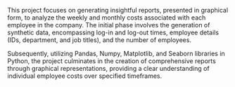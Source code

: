 This project focuses on generating insightful reports, presented in graphical form, to analyze the weekly and monthly costs associated with each employee in the company. The initial phase involves the generation of synthetic data, encompassing log-in and log-out times, employee details (IDs, department, and job titles), and the number of employees. 

Subsequently, utilizing Pandas, Numpy, Matplotlib, and Seaborn libraries in Python, the project culminates in the creation of comprehensive reports through graphical representations, providing a clear understanding of individual employee costs over specified timeframes.
